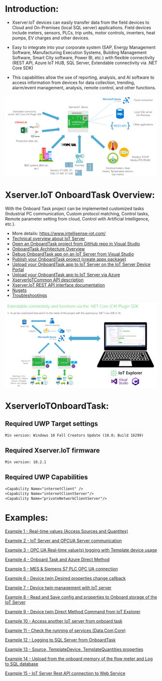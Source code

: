 # Introduction:

- Xserver.IoT devices can easily transfer data from the field devices to Cloud and On-Premises (local SQL server) applications. Field devices include meters, sensors, PLCs, trip units, motor controls, inverters, heat pumps, EV charges and other devices.

- Easy to integrate into your corporate system (SAP, Energy Management Software, Manufacturing Execution Systems, Building Management Software, Smart City software, Power BI, etc.) with flexible connectivity (REST API, Azure IoT HUB, SQL Server, Extendable connectivity via .NET Core SDK)

- This capabilities allow the use of reporting, analysis, and AI software to access information from devices for data collection, trending, alarm/event management, analysis, remote control, and other functions.

![](images/ConnectionTechOverview2.png)

# Xserver.IoT OnboardTask Overview:

With the Onboard Task project can be implemented customized tasks (Industrial PC communication, Custom protocol matching, Control tasks, Remote parameter setting from cloud, Control with Artificial Intelligence, etc.).

- More details: https://www.intellisense-iot.com/
- [Technical overview about IoT Server](https://www.intellisense-iot.com/xserver-iot-product) 
- [Open an OnboardTask project from GitHub repo in Visual Studio](https://github.com/IntelliSenseIoT/XserverIoTOnboardTask.github.io/blob/master/Open%20an%20OnboardTask%20project%20from%20GitHub%20repo.md)
- [OnboardTask Architecture Overview](https://github.com/IntelliSenseIoT/XserverIoTOnboardTask.github.io/blob/master/OnboardTask%20Architecture%20Overview.md)
- [Debug OnboardTask app on an IoT Server from Visual Studio](https://github.com/IntelliSenseIoT/XserverIoTOnboardTask.github.io/blob/master/Debug%20OnboardTask%20apps%20on%20IoT%20Server%20from%20Visual%20Studio.md)
- [Publish your OnboardTask project (create appx package)](https://github.com/IntelliSenseIoT/XserverIoTOnboardTask.github.io/blob/master/Publish%20your%20OnboardTask%20project%20(create%20appx%20package).md)
- [Upload your OnboardTask app to IoT Server on the IoT Server Device Portal](https://github.com/IntelliSenseIoT/XserverIoTOnboardTask.github.io/blob/master/Upload%20your%20OnboardTask%20app%20on%20IoT%20Server%20Device%20Portal.md)
- [Upload your OnboardTask app to IoT Server via Azure](https://www.youtube.com/watch?v=odZtoA1Ns0Q&t=5s)
- [XserverIoTCommon API description](https://github.com/IntelliSenseIoT/XserverIoTOnboardTask.github.io/blob/master/XserverIoTCommon.md)
- [Xserver.IoT REST API interface documentation](https://github.com/IntelliSenseIoT/XserverIoTOnboardTask.github.io/blob/master/XserverIoT_RestAPI_Interface_doumentation.md)
- [Nugets](https://www.nuget.org/packages/XserverIoTCommon/)
- [Troubleshootings](https://github.com/IntelliSenseIoT/XserverIoTOnboardTask.github.io/blob/master/Troubleshooting.md)

![](images/SDKOverview.png)

# XserverIoTOnboardTask:

## Required UWP Target settings

    Min version: Windows 10 Fall Creators Update (10.0; Build 16299) 

## Required Xserver.IoT firmware

    Min version: 10.2.1

## Required UWP Capabilities

    <Capability Name="internetClient" />
    <Capability Name="internetClientServer"/>
    <Capability Name="privateNetworkClientServer"/>

# Examples:

[Example 1 - Real-time values (Access Sources and Quantites)](https://github.com/IntelliSenseIoT/XserverIoTOnboardTask.github.io/blob/master/examples/1_Real-time%20values.md)

[Example 2 - IoT Server and OPCUA Server communication](https://github.com/IntelliSenseIoT/XserverIoTOnboardTask.github.io/blob/master/examples/2_IoT%20Server%20and%20OPCUA%20Server%20communication.md)

[Example 3 - OPC UA Real-time value(s) logging with Template device usage](https://github.com/IntelliSenseIoT/XserverIoTOnboardTask.github.io/blob/master/examples/3_OPC%20UA%20Real-time%20value(s)%20logging.md)

[Example 4 - Onboard Task and Azure Direct Method](https://github.com/IntelliSenseIoT/XserverIoTOnboardTask.github.io/blob/master/examples/4_OnboardTask%20and%20Azure%20Direct%20Method.md)

[Example 5 - MES & Siemens S7 PLC OPC UA connection](https://github.com/IntelliSenseIoT/XserverIoTOnboardTask.github.io/blob/master/examples/5_MES_Siemens_OPCUA_connection.md)

[Example 6 - Device twin Desired properties change callback](https://github.com/IntelliSenseIoT/XserverIoTOnboardTask.github.io/blob/master/examples/6_Device_Twin_Desired_Change_Callback.md)

[Example 7 - Device twin management with IoT server](https://github.com/IntelliSenseIoT/XserverIoTOnboardTask.github.io/blob/master/examples/7_Device_twin_management_with_IoT_server.md)

[Example 8 - Read and Save config and properties to Onboard storage of the IoT Server](https://github.com/IntelliSenseIoT/XserverIoTOnboardTask.github.io/blob/master/examples/8_Read_and_Save_Config_Properties_to_Onboard_storage.md)

[Example 9 - Device twin Direct Method Command from IoT Explorer](https://github.com/IntelliSenseIoT/XserverIoTOnboardTask.github.io/blob/master/examples/9_IoT_Explorer_DirectMethod_Example.md)

[Example 10 - Access another IoT server from onboard task](https://github.com/IntelliSenseIoT/XserverIoTOnboardTask.github.io/blob/master/examples/10_Access_another_IoTServer_from_onboard_task.md)

[Example 11 - Check the running of services (Data,Com,Core)](https://github.com/IntelliSenseIoT/XserverIoTOnboardTask.github.io/blob/master/examples/11_Check_Services_Status.md)

[Example 12 - Logging to SQL Server from OnboardTask](https://github.com/IntelliSenseIoT/XserverIoTOnboardTask.github.io/blob/master/examples/12%20Logging%20SQL%20Server%20from%20OnobardTask.md)

[Example 13 - Source, TemplateDevice, TemplateQuantities properties](https://github.com/IntelliSenseIoT/XserverIoTOnboardTask.github.io/blob/master/examples/13_Source_TemplateDevice_TemplateQuantities_Properties.md)

[Example 14 - Upload from the onboard memory of the flow meter and Log to SQL database](https://github.com/IntelliSenseIoT/XserverIoTOnboardTask.github.io/blob/master/examples/14_Upload%20onboard%20memory%20data%20from%20flowmeter.md)

[Example 15 - IoT Server Rest API connection to Web Service](https://github.com/IntelliSenseIoT/XserverIoTOnboardTask.github.io/blob/master/examples/15_IoT%20Server%20Rest%20API%20connection%20to%20Web%20Service%20.md)
